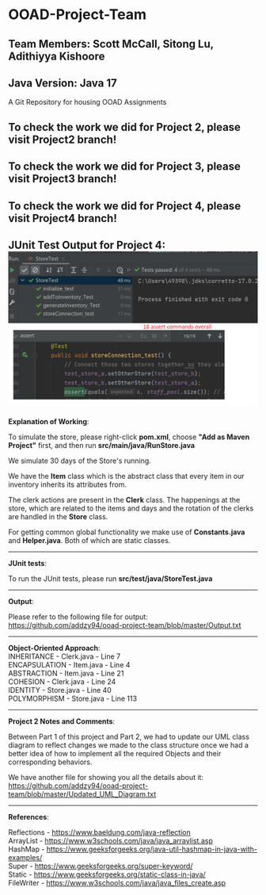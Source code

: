 # OOAD-Project-Team
## Team Members: Scott McCall, Sitong Lu, Adithiyya Kishoore
## Java Version: Java 17
A Git Repository for housing OOAD Assignments

## To check the work we did for Project 2, please visit Project2 branch!

## To check the work we did for Project 3, please visit Project3 branch!

## To check the work we did for Project 4, please visit Project4 branch!
JUnit Test Output for Project 4: ![picture](https://github.com/addzy94/ooad-project-team/blob/master/JUnit_Test_Output.png)
---

**Explanation of Working**:

To simulate the store, please right-click **pom.xml**, 
choose **"Add as Maven Project"** first,
and then run **src/main/java/RunStore.java**

We simulate 30 days of the Store's running.

We have the **Item** class which is the abstract class that every item in our inventory
inherits its attributes from.

The clerk actions are present in the **Clerk** class. The happenings at the store, which are related to the
items and days and the rotation of the clerks are handled in the **Store** class.

For getting common global functionality we make use of **Constants.java** and **Helper.java**.
Both of which are static classes.

---
**JUnit tests**:

To run the JUnit tests, please run **src/test/java/StoreTest.java**

---

**Output**:

Please refer to the following file for output:<br>
https://github.com/addzy94/ooad-project-team/blob/master/Output.txt

---

**Object-Oriented Approach**: <br>
    INHERITANCE - Clerk.java - Line 7 <br>
    ENCAPSULATION - Item.java - Line 4 <br>
    ABSTRACTION - Item.java - Line 21 <br>
    COHESION - Clerk.java - Line 24 <br>
    IDENTITY - Store.java - Line 40 <br>
    POLYMORPHISM - Store.java - Line 113

---

**Project 2 Notes and Comments**:

Between Part 1 of this project and Part 2, we had to update our UML class diagram
to reflect changes we made to the class structure once we had a better
idea of how to implement all the required Objects and their corresponding behaviors.

We have another file for showing you all the details about it:<br>
https://github.com/addzy94/ooad-project-team/blob/master/Updated_UML_Diagram.txt

---

**References**:

Reflections - https://www.baeldung.com/java-reflection<br>
ArrayList - https://www.w3schools.com/java/java_arraylist.asp<br>
HashMap - https://www.geeksforgeeks.org/java-util-hashmap-in-java-with-examples/<br>
Super - https://www.geeksforgeeks.org/super-keyword/<br>
Static - https://www.geeksforgeeks.org/static-class-in-java/<br>
FileWriter - https://www.w3schools.com/java/java_files_create.asp<br>

 

